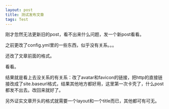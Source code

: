 ```yaml
---
layout: post
title: 测试发布文章
tags: Test
---
```



刚才忽然无法更新旧的post，看不出来什么问题，发一个新post看看。

之前更改了config.yml里的一些东西，似乎没有关系。。。

还改了文章前面的格式。

看看。

结果就是看上去没关系的有关系：改了avatar和favicon的链接，把http的直接链接改成了site.baseurl格式，结果其他地方都好用，这里第一次卡壳了，什么post都发不出去。改回来就好了。

另外证实文章开头的格式就需要一个layout和一个title而已，其他都可有可无。
